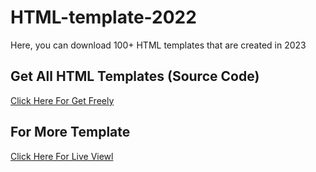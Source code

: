 # HTML-template-2022
Here, you can download 100+ HTML templates that are created in 2023

## Get All HTML Templates (Source Code)
[Click Here For Get Freely](https://mega.nz/folder/9D9RSbST#oXLxmtqPj4MQckuwtXyTKw)

## For More Template
[Click Here For Live Viewl](https://themewagon.com/theme-tag/restaurant-template/)
